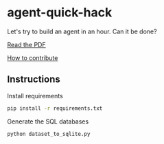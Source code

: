 # agent-quick-hack

Let's try to build an agent in an hour. Can it be done?

[Read the PDF](agent-quick-hack-introduction.pdf)

[How to contribute](CONTRIBUTING.md)

## Instructions

Install requirements

```bash
pip install -r requirements.txt
```

Generate the SQL databases

```bash
python dataset_to_sqlite.py
```
